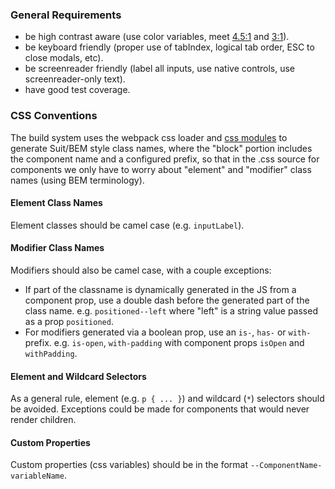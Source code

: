 ### General Requirements

- be high contrast aware (use color variables, meet [4.5:1](http://www.w3.org/TR/WCAG20-TECHS/G18.html) and [3:1](http://www.w3.org/TR/WCAG20-TECHS/G183.html)).
- be keyboard friendly (proper use of tabIndex, logical tab order, ESC to close modals, etc).
- be screenreader friendly (label all inputs, use native controls, use screenreader-only text).
- have good test coverage.

### CSS Conventions

The build system uses the webpack css loader and [css modules](https://github.com/css-modules/css-modules) to generate
Suit/BEM style class names, where the "block" portion includes the component name and a configured prefix, so that
in the .css source for components we only have to worry about "element" and "modifier" class names (using BEM terminology).

#### Element Class Names

Element classes should be camel case (e.g. `inputLabel`).

#### Modifier Class Names

Modifiers should also be camel case, with a couple exceptions:

- If part of the classname is dynamically generated in the JS from a component prop, use a double dash before the generated part of the class name. e.g. `positioned--left` where "left" is a string value passed as a prop `positioned`.
- For modifiers generated via a boolean prop, use an `is-`, `has-` or `with-` prefix. e.g. `is-open`, `with-padding`
with component props `isOpen` and `withPadding`.

#### Element and Wildcard Selectors

As a general rule, element (e.g. `p { ... }`) and wildcard (`*`) selectors should be avoided. Exceptions could be made for
components that would never render children.

#### Custom Properties

Custom properties (css variables) should be in the format `--ComponentName-variableName`.
